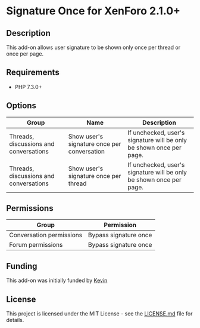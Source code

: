 Signature Once for XenForo 2.1.0+
=================================

Description
-----------

This add-on allows user signature to be shown only once per thread or once per page.

Requirements
------------

- PHP 7.3.0+

Options
-------

| Group                                  | Name                                        | Description                                                         |
| -------------------------------------- | ------------------------------------------- | ------------------------------------------------------------------- |
| Threads, discussions and conversations | Show user's signature once per conversation | If unchecked, user's signature will be only be shown once per page. |
| Threads, discussions and conversations | Show user's signature once per thread       | If unchecked, user's signature will be only be shown once per page. |

Permissions
-----------

| Group                    | Permission            |
| ------------------------ | --------------------- |
| Conversation permissions | Bypass signature once |
| Forum permissions        | Bypass signature once |

Funding
-------

This add-on was initially funded by [Kevin](https://xenforo.com/community/members/21/)

License
-------

This project is licensed under the MIT License - see the [LICENSE.md](https://github.com/ticktackk/SignatureOnceForXF2/blob/master/LICENSE.md) file for details.